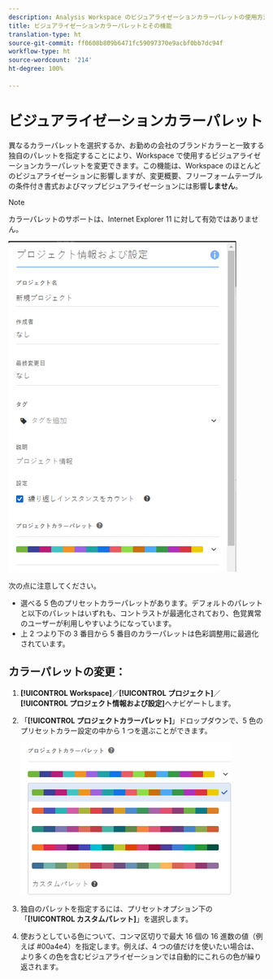 ```yaml
---
description: Analysis Workspace のビジュアライゼーションカラーパレットの使用方法
title: ビジュアライゼーションカラーパレットとその機能
translation-type: ht
source-git-commit: ff0608b809b6471fc59097370e9acbf0bb7dc94f
workflow-type: ht
source-wordcount: '214'
ht-degree: 100%

---
```



# ビジュアライゼーションカラーパレット

異なるカラーパレットを選択するか、お勤めの会社のブランドカラーと一致する独自のパレットを指定することにより、Workspace で使用するビジュアライゼーションカラーパレットを変更できます。この機能は、Workspace のほとんどのビジュアライゼーションに影響しますが、変更概要、フリーフォームテーブルの条件付き書式およびマップビジュアライゼーションには影響&#x200B;**しません**。

>[!NOTE]
>
>カラーパレットのサポートは、Internet Explorer 11 に対して有効ではありません。

![](assets/color_palettes.png)

次の点に注意してください。

* 選べる 5 色のプリセットカラーパレットがあります。デフォルトのパレットと以下のパレットはいずれも、コントラストが最適化されており、色覚異常のユーザーが利用しやすいようになっています。
* 上 2 つより下の 3 番目から 5 番目のカラーパレットは色彩調整用に最適化されています。

## カラーパレットの変更：

1. **[!UICONTROL Workspace]**／**[!UICONTROL プロジェクト]**／**[!UICONTROL プロジェクト情報および設定]**&#x200B;へナビゲートします。
1. 「**[!UICONTROL プロジェクトカラーパレット]**」ドロップダウンで、5 色のプリセットカラー設定の中から 1 つを選ぶことができます。

   ![](assets/custom_palette.png)

1. 独自のパレットを指定するには、プリセットオプション下の「**[!UICONTROL カスタムパレット]**」を選択します。
1. 使おうとしている色について、コンマ区切りで最大 16 個の 16 進数の値（例えば #00a4e4）を指定します。例えば、4 つの値だけを使いたい場合は、より多くの色を含むビジュアライゼーションでは自動的にこれらの色が繰り返されます。

